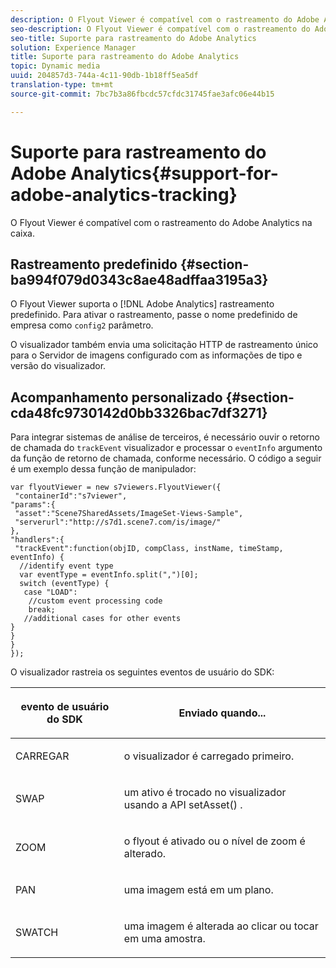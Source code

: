 ```yaml
---
description: O Flyout Viewer é compatível com o rastreamento do Adobe Analytics na caixa.
seo-description: O Flyout Viewer é compatível com o rastreamento do Adobe Analytics na caixa.
seo-title: Suporte para rastreamento do Adobe Analytics
solution: Experience Manager
title: Suporte para rastreamento do Adobe Analytics
topic: Dynamic media
uuid: 204857d3-744a-4c11-90db-1b18ff5ea5df
translation-type: tm+mt
source-git-commit: 7bc7b3a86fbcdc57cfdc31745fae3afc06e44b15

---
```



# Suporte para rastreamento do Adobe Analytics{#support-for-adobe-analytics-tracking}

O Flyout Viewer é compatível com o rastreamento do Adobe Analytics na caixa.

## Rastreamento predefinido {#section-ba994f079d0343c8ae48adffaa3195a3}

O Flyout Viewer suporta o [!DNL Adobe Analytics] rastreamento predefinido. Para ativar o rastreamento, passe o nome predefinido de empresa como `config2` parâmetro.

O visualizador também envia uma solicitação HTTP de rastreamento único para o Servidor de imagens configurado com as informações de tipo e versão do visualizador.

## Acompanhamento personalizado {#section-cda48fc9730142d0bb3326bac7df3271}

Para integrar sistemas de análise de terceiros, é necessário ouvir o retorno de chamada do `trackEvent` visualizador e processar o `eventInfo` argumento da função de retorno de chamada, conforme necessário. O código a seguir é um exemplo dessa função de manipulador:

```
var flyoutViewer = new s7viewers.FlyoutViewer({ 
 "containerId":"s7viewer", 
"params":{ 
 "asset":"Scene7SharedAssets/ImageSet-Views-Sample", 
 "serverurl":"http://s7d1.scene7.com/is/image/" 
}, 
"handlers":{ 
 "trackEvent":function(objID, compClass, instName, timeStamp, eventInfo) { 
  //identify event type 
  var eventType = eventInfo.split(",")[0]; 
  switch (eventType) { 
   case "LOAD": 
    //custom event processing code 
    break; 
   //additional cases for other events 
} 
} 
} 
});
```

O visualizador rastreia os seguintes eventos de usuário do SDK:

<table id="table_5D090E6614974D968E1A93B5727D859C"> 
 <thead> 
  <tr> 
   <th colname="col1" class="entry"> <p>evento de usuário do SDK </p> </th> 
   <th colname="col2" class="entry"> <p>Enviado quando... </p> </th> 
  </tr> 
 </thead>
 <tbody> 
  <tr> 
   <td colname="col1"> <p> <span class="codeph"> CARREGAR </span> </p> </td> 
   <td colname="col2"> <p>o visualizador é carregado primeiro. </p> </td> 
  </tr> 
  <tr> 
   <td colname="col1"> <p> <span class="codeph"> SWAP </span> </p> </td> 
   <td colname="col2"> <p>um ativo é trocado no visualizador usando a API <span class="codeph"> setAsset() </span> . </p> </td> 
  </tr> 
  <tr> 
   <td colname="col1"> <p> <span class="codeph"> ZOOM </span> </p> </td> 
   <td colname="col2"> <p>o flyout é ativado ou o nível de zoom é alterado. </p> </td> 
  </tr> 
  <tr> 
   <td colname="col1"> <p> <span class="codeph"> PAN </span> </p> </td> 
   <td colname="col2"> <p> uma imagem está em um plano. </p> </td> 
  </tr> 
  <tr> 
   <td colname="col1"> <p> <span class="codeph"> SWATCH </span> </p> </td> 
   <td colname="col2"> <p> uma imagem é alterada ao clicar ou tocar em uma amostra. </p> </td> 
  </tr> 
 </tbody> 
</table>

